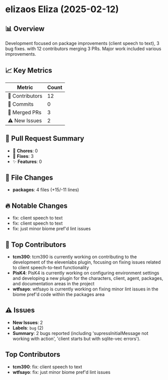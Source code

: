 # elizaos Eliza (2025-02-12)
    
## 📊 Overview
Development focused on package improvements (client speech to text), 3 bug fixes. with 12 contributors merging 3 PRs. Major work included various improvements.

## 📈 Key Metrics
| Metric | Count |
|---------|--------|
| 👥 Contributors | 12 |
| 📝 Commits | 0 |
| 🔄 Merged PRs | 3 |
| ⚠️ New Issues | 2 |

## 🔄 Pull Request Summary
- 🧹 **Chores**: 0
- 🐛 **Fixes**: 3
- ✨ **Features**: 0

## 📁 File Changes
- **packages**: 4 files (+15/-11 lines)

## 🔥 Notable Changes
- fix: client speech to text
- fix: client speech to text
- fix: just minor biome pref'd lint issues

## 👥 Top Contributors
- **tcm390**: tcm390 is currently working on contributing to the development of the elevenlabs plugin, focusing on fixing issues related to client speech-to-text functionality
- **PisK4**: PisK4 is currently working on configuring environment settings and developing a new plugin for the characters, client, agent, packages, and documentation areas in the project
- **wtfsayo**: wtfsayo is currently working on fixing minor lint issues in the biome pref'd code within the packages area

## ⚠️ Issues
- **New Issues**: 2
- **Labels**: `bug` (2)
- **Summary**: 2 bugs reported (including 'supressInitialMessage  not working with action', 'client starts but with sqlite-vec errors').

## Top Contributors
- **tcm390**: fix: client speech to text
- **wtfsayo**: fix: just minor biome pref'd lint issues